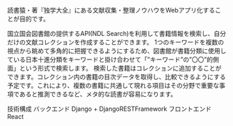 読書猿・著『独学大全』にある文献収集・整理ノウハウをWebアプリ化することが目的です。

国立国会図書館の提供するAPI(NDL Search)を利用して書籍情報を検索し、自分だけの文献コレクションを作成することができます。
1つのキーワードを複数の視点から眺めて多角的に把握できるようにするため、図書館が書籍分類に使用している日本十進分類をキーワードと掛け合わせて「”キーワード”の”〇〇”的側面」という形式で検索します。
検索した書籍はコレクションに追加することができます。コレクション内の書籍の目次データを取得し、比較できるようにする予定です。これにより、複数の書籍に共通して現れる項目はその分野で重要な事項であると推測できるなど、メタ的な読書が容易になります。



技術構成
バックエンド Django + DjangoRESTFramework
フロントエンド React

